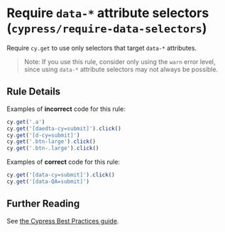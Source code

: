 # Require `data-*` attribute selectors (`cypress/require-data-selectors`)

<!-- end auto-generated rule header -->

Require `cy.get` to use only selectors that target `data-*` attributes.

> Note: If you use this rule, consider only using the `warn` error level, since using `data-*` attribute selectors may not always be possible.

## Rule Details

Examples of **incorrect** code for this rule:

```js
cy.get('.a')
cy.get('[daedta-cy=submit]').click()
cy.get('[d-cy=submit]')
cy.get('.btn-large').click()
cy.get('.btn-.large').click()
```

Examples of **correct** code for this rule:

```js
cy.get('[data-cy=submit]').click()
cy.get('[data-QA=submit]')
```

## Further Reading

See [the Cypress Best Practices guide](https://docs.cypress.io/app/core-concepts/best-practices.html#Selecting-Elements).
